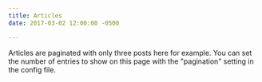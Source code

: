 ```yaml
---
title: Articles
date: 2017-03-02 12:00:00 -0500

---
```

Articles are paginated with only three posts here for example. You can set the number of entries to show on this page with the "pagination" setting in the config file.
